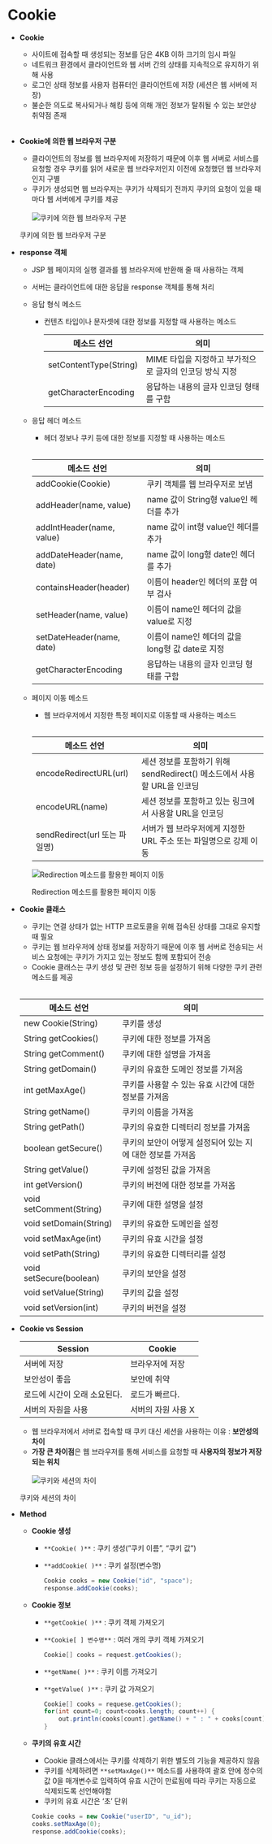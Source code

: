 # Cookie

- **Cookie**
    - 사이트에 접속할 때 생성되는 정보를 담은 4KB 이하 크기의 임시 파일
    - 네트워크 환경에서 클라이언트와 웹 서버 간의 상태를 지속적으로 유지하기 위해 사용
    - 로그인 상태 정보를 사용자 컴퓨터인 클라이언트에 저장 (세션은 웹 서버에 저장)
    - 불순한 의도로 복사되거나 해킹 등에 의해 개인 정보가 탈취될 수 있는 보안상 취약점 존재
    <br><br>
- **Cookie에 의한 웹 브라우저 구분**
    - 클라이언트의 정보를 웹 브라우저에 저장하기 때문에 이후 웹 서버로 서비스를 요청할 경우 쿠키를 읽어 새로운 웹 브라우저인지 이전에 요청했던 웹 브라우저인지 구별
    - 쿠키가 생성되면 웹 브라우저는 쿠키가 삭제되기 전까지 쿠키의 요청이 있을 때마다 웹 서버에게 쿠키를 제공
    <br><br>
    ![쿠키에 의한 웹 브라우저 구분](https://github.com/eeeeeddy/JSP/assets/71869717/b1b573e0-4ba1-46e1-9542-60aa80c67858)
    
    쿠키에 의한 웹 브라우저 구분
    

- **response 객체**
    - JSP 웹 페이지의 실행 결과를 웹 브라우저에 반환해 줄 때 사용하는 객체
    - 서버는 클라이언트에 대한 응답을 response 객체를 통해 처리
    - 응답 형식 메소드
        - 컨텐츠 타입이나 문자셋에 대한 정보를 지정할 때 사용하는 메소드
            
            
            | 메소드 선언 | 의미 |
            | --- | --- |
            | setContentType(String) | MIME 타입을 지정하고 부가적으로 글자의 인코딩 방식 지정 |
            | getCharacterEncoding | 응답하는 내용의 글자 인코딩 형태를 구함 |
    - 응답 헤더 메소드
        - 헤더 정보나 쿠키 등에 대한 정보를 지정할 때 사용하는 메소드
         <br>
        
        | 메소드 선언 | 의미 |
        | --- | --- |
        | addCookie(Cookie) | 쿠키 객체를 웹 브라우저로 보냄 |
        | addHeader(name, value) | name 값이 String형 value인 헤더를 추가 |
        | addIntHeader(name, value) | name 값이 int형 value인 헤더를 추가 |
        | addDateHeader(name, date) | name 값이 long형 date인 헤더를 추가 |
        | containsHeader(header) | 이름이 header인 헤더의 포함 여부 검사 |
        | setHeader(name, value) | 이름이 name인 헤더의 값을 value로 지정 |
        | setDateHeader(name, date) | 이름이 name인 헤더의 값을 long형 값 date로 지정 |
        | getCharacterEncoding | 응답하는 내용의 글자 인코딩 형태를 구함 |
    - 페이지 이동 메소드
        - 웹 브라우저에서 지정한 특정 페이지로 이동할 때 사용하는 메소드
         <br>
        
        | 메소드 선언 | 의미 |
        | --- | --- |
        | encodeRedirectURL(url) | 세션 정보를 포함하기 위해 sendRedirect() 메소드에서 사용할 URL을 인코딩 |
        | encodeURL(name) | 세션 정보를 포함하고 있는 링크에서 사용할 URL을 인코딩 |
        | sendRedirect(url 또는 파일명) | 서버가 웹 브라우저에게 지정한 URL 주소 또는 파일명으로 강제 이동 |
        
        ![Redirection 메소드를 활용한 페이지 이동](https://github.com/eeeeeddy/JSP/assets/71869717/0527b928-d79c-4773-b1d5-b2d4bb855a13)
        
        Redirection 메소드를 활용한 페이지 이동
        

- **Cookie 클래스**
    - 쿠키는 연결 상태가 없는 HTTP 프로토콜을 위해 접속된 상태를 그대로 유지할 때 필요
    - 쿠키는 웹 브라우저에 상태 정보를 저장하기 때문에 이후 웹 서버로 전송되는 서비스 요청에는 쿠키가 가지고 있는 정보도 함께 포함되어 전송
    - Cookie 클래스는 쿠키 생성 및 관련 정보 등을 설정하기 위해 다양한 쿠키 관련 메소드를 제공
    <br><br>

    | 메소드 선언 | 의미 |
    | --- | --- |
    | new Cookie(String) | 쿠키를 생성 |
    | String getCookies() | 쿠키에 대한 정보를 가져옴 |
    | String getComment() | 쿠키에 대한 설명을 가져옴 |
    | String getDomain() | 쿠키의 유효한 도메인 정보를 가져옴 |
    | int getMaxAge() | 쿠키를 사용할 수 있는 유효 시간에 대한 정보를 가져옴 |
    | String getName() | 쿠키의 이름을 가져옴 |
    | String getPath() | 쿠키의 유효한 디렉터리 정보를 가져옴 |
    | boolean getSecure() | 쿠키의 보안이 어떻게 설정되어 있는 지에 대한 정보를 가져옴 |
    | String getValue() | 쿠키에 설정된 값을 가져옴 |
    | int getVersion() | 쿠키의 버전에 대한 정보를 가져옴 |
    | void setComment(String) | 쿠키에 대한 설명을 설정 |
    | void setDomain(String) | 쿠키의 유효한 도메인을 설정 |
    | void setMaxAge(int) | 쿠키의 유효 시간을 설정 |
    | void setPath(String) | 쿠키의 유효한 디렉터리를 설정 |
    | void setSecure(boolean) | 쿠키의 보안을 설정 |
    | void setValue(String) | 쿠키의 값을 설정 |
    | void setVersion(int) | 쿠키의 버전을 설정 |
- **Cookie vs Session**
    
    
    | Session | Cookie |
    | --- | --- |
    | 서버에 저장 | 브라우저에 저장 |
    | 보안성이 좋음 | 보안에 취약 |
    | 로드에 시간이 오래 소요된다. | 로드가 빠르다. |
    | 서버의 자원을 사용 | 서버의 자원 사용 X |
    - 웹 브라우저에서 서버로 접속할 때 쿠키 대신 세션을 사용하는 이유 : **보안성의 차이**
    - **가장 큰 차이점**은 웹 브라우저를 통해 서비스를 요청할 때 **사용자의 정보가 저장되는 위치**
    <br><br>
    ![쿠키와 세션의 차이](https://github.com/eeeeeddy/JSP/assets/71869717/15b0b630-e1bb-4b80-b135-4097408ea850)
    
    쿠키와 세션의 차이
    
- **Method**
    - **Cookie 생성**
        - `**Cookie( )**` : 쿠키 생성(”쿠키 이름”, “쿠키 값”)
        - `**addCookie( )**` : 쿠키 설정(변수명)
            
            ```java
            Cookie cooks = new Cookie("id", "space");
            response.addCookie(cooks);
            ```
            
    
    - **Cookie 정보**
        - `**getCookie( )**` : 쿠키 객체 가져오기
        - `**Cookie[ ] 변수명**` : 여러 개의 쿠키 객체 가져오기
            
            ```java
            Cookie[] cooks = request.getCookies();
            ```
            
        - `**getName( )**` : 쿠키 이름 가져오기
        - `**getValue( )**` : 쿠키 값 가져오기
            
            ```java
            Cookie[] cooks = requese.getCookies();
            for(int count=0; count<cooks.length; count++) {
            	out.println(cooks[count].getName() + " : " + cooks[count].getValue());
            }
            ```
            
    
    - **쿠키의 유효 시간**
        - Cookie 클래스에서는 쿠키를 삭제하기 위한 별도의 기능을 제공하지 않음
        - 쿠키를 삭제하려면 `**setMaxAge()**` 메소드를 사용하여 괄호 안에 정수의 값 0을 매개변수로 입력하여 유효 시간이 만료됨에 따라 쿠키는 자동으로 삭제되도록 선언해야함
        - 쿠키의 유효 시간은 ‘초’ 단위
        
        ```java
        Cookie cooks = new Cookie("userID", "u_id");
        cooks.setMaxAge(0);
        response.addCookie(cooks);
        ```
